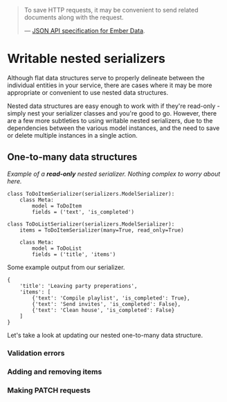 > To save HTTP requests, it may be convenient to send related documents along with the request.
>
> &mdash; [JSON API specification for Ember Data][cite].

# Writable nested serializers

Although flat data structures serve to properly delineate between the
individual entities in your service, there are cases where it may be more
appropriate or convenient to use nested data structures.

Nested data structures are easy enough to work with if they're read-only -
simply nest your serializer classes and you're good to go.  However, there are
a few more subtleties to using writable nested serializers, due to the
dependencies between the various model instances, and the need to save or
delete multiple instances in a single action.

## One-to-many data structures

*Example of a **read-only** nested serializer.  Nothing complex to worry about here.*

	class ToDoItemSerializer(serializers.ModelSerializer):
	    class Meta:
	        model = ToDoItem
	        fields = ('text', 'is_completed')

	class ToDoListSerializer(serializers.ModelSerializer):
	    items = ToDoItemSerializer(many=True, read_only=True)

	    class Meta:
	        model = ToDoList
	        fields = ('title', 'items')

Some example output from our serializer.

    {
        'title': 'Leaving party preperations',
        'items': [
            {'text': 'Compile playlist', 'is_completed': True},
            {'text': 'Send invites', 'is_completed': False},
            {'text': 'Clean house', 'is_completed': False}
        ]
    }

Let's take a look at updating our nested one-to-many data structure.

### Validation errors

### Adding and removing items

### Making PATCH requests


[cite]: http://jsonapi.org/format/#url-based-json-api
